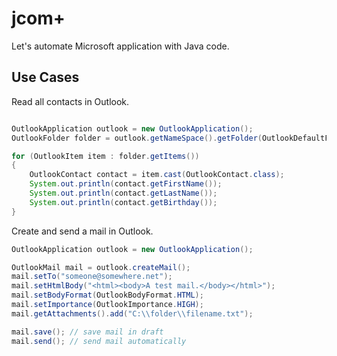  jcom+
=============
Let's automate Microsoft application with Java code.

## Use Cases

Read all contacts in Outlook.
```Java

OutlookApplication outlook = new OutlookApplication();
OutlookFolder folder = outlook.getNameSpace().getFolder(OutlookDefaultFolder.CONTACTS);

for (OutlookItem item : folder.getItems())
{
    OutlookContact contact = item.cast(OutlookContact.class);
    System.out.println(contact.getFirstName());
    System.out.println(contact.getLastName());
    System.out.println(contact.getBirthday());
}
```
Create and send a mail in Outlook.
```Java
OutlookApplication outlook = new OutlookApplication();

OutlookMail mail = outlook.createMail();
mail.setTo("someone@somewhere.net");
mail.setHtmlBody("<html><body>A test mail.</body></html>");
mail.setBodyFormat(OutlookBodyFormat.HTML);
mail.setImportance(OutlookImportance.HIGH);
mail.getAttachments().add("C:\\folder\\filename.txt");

mail.save(); // save mail in draft
mail.send(); // send mail automatically
```
